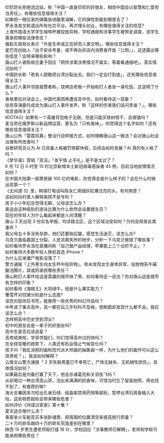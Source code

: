 印尼防长拒绝选边站，称「中国一直是印尼的好朋友，相信中国会以智慧和仁爱担当责任」，有哪些信息值得关注？  
如果把一根压紧的弹簧放进酸里溶解，它的弹性势能到哪里去了？  
罗永浩发文称退出所有社交平台，再次埋头创业，有哪些值得关注的信息?  
上海外国语大学学生咖啡杯被投放异物，学校通报称涉事学生被带走调查，该学生需承担哪些法律责任？  
俄航天局局长表示「外星生命或正在研究人类文明」，哪些信息值得关注？  
星巴克创始人「出于安全考量，或不再向非店内消费者开放『公厕』」，这透露出哪些信息？会带来哪些影响？  
唐山打人者陈继志妻子回应「网传涉案涉黑情况不属实，等着看通报吧」，真实情况如何？  
中国防长称「若有人胆敢把台湾分裂出去，我们一定会打到底」，还有哪些信息值得关注？  
唐山打人事件邻座报警者称，烧烤店老板一开始和打人者坐一桌吃饭，这说明了什么？  
香格里拉对话会上，中国代表团再遭谣言中伤，如何看待这一现象？  
徐克导演委托成龙为唐山打人事件发声，称「这样的伤害我们该问责谁？」，哪些信息值得关注？  
《DOTA2》如果有一个英雄背包格子无限，但是只能买铁树枝干，会很强吗？  
麦当劳在俄罗斯以新品牌运营，更名为「只有美味」，你觉得这个名字如何？还有哪些信息值得关注？  
唐山公布「雷霆风暴」整治行动举报方式，如何理解唐山这一做法？会对唐山社会治理有所改善吗？  
谷歌研究员认为 AI 已具备人格被罚带薪休假，后续会如何发展？AI 真的有人格了吗？  
《梦华录》营销「双洁」「发乎情 止乎礼」是不是太过了？  
6 月 13 日 0 时至 15 时北京新增本土新冠病毒感染者 45 例，目前当地疫情情况如何？  
在中国大陆第一部票房破 100 亿的电影，你觉得会是什么样子的？会在什么时候出现第一个？  
《无间道 3》里，韩琛打电话叫陈永仁用烟灰缸爆沈亮的头，有何用意？  
该如何向村里人解释美院不是专科？  
孩子小小年纪总觉得无聊，父母该怎么办？  
奥运会这种级别的游泳比赛为什么依然会设置救生员？  
现在的年轻人为什么看起来都是人间清醒？  
唐山 3 天出现 3 份实名举报，均涉路北区，这个区域治安如何？为何会频发此类事件？  
我父母五十多没有存款，他们还要拖后腿，感觉生活迷茫，该怎么办?  
乌克兰面临着国土分裂，人民流离失所的地步，分析一下乌克兰做错了哪些事？  
如何看待罗永浩在直播间称「自己做产品经理，苹果能上三个台阶不止」？  
如何看待大多数年轻人换机首选 iPhone？  
为什么后来僵尸电影没落了？  
警方通报「上外男生向女生杯中投异物」，称未发现女生身体异常，投放物系牛磺酸泡腾片，其或将承担哪些责任？  
唐山称打人事件给这座英雄的城市抹了黑，如何看待这一说法？你对唐山这座城市有怎样的印象？  
如何看待《海贼王》大将绿牛，他是什么果实能力？  
曹雪芹对钗黛分别是什么态度?  
读完刘慈欣后书荒，能推荐一些优秀的科幻作品吗？  
中考进了重点高中，高一都在玩几乎科科不及格，想刷题却发现什么都不会。我应该怎么办？  
怎样把高中历史学到顶尖?  
初中的朋友会是一辈子的好朋友吗?  
高中生是否应该追星？  
高考结束啦，学哥学姐们，你们觉得高中过的快吗？  
在全球变暖的趋势下，人类还有机会阻止气候变化吗？  
孩子问「我乱涂鸦的画和现代派大师画的抽象画一样，为什么他们的画作可以这么昂贵呢？」，我该如何解释？  
云南文山警方通报「 2 岁失联男童已不幸死亡，尸体无缺失、无机械性损伤」，具体情况如何？  
如果最后是刘备打赢了天下，他会杀诸葛亮和关羽张飞吗？  
从前喝过一种台湾高山茶，泡出来满满的奶香味，可惜当时忘了留盒拍照，再也找不到了，有推荐的嘛?  
海关总署因多次检出孔雀石绿、结晶紫禁用药物等超标，暂停台湾石斑鱼输入大陆，这些物质超标会带来哪些危害？  
如何评价《间谍过家家》第十集？  
夏天适合喝什么汤？  
乘客坐火车能否买多张卧铺票，把周围的位置清空来提高旅行质量？  
二十万的轿车跟四十万的轿车究竟差别在哪里？  
陕西 15 岁男生遭老师殴打缝 16 针，学校回应「涉事教师已解聘」，老师和学校可能承担哪些责任？  
